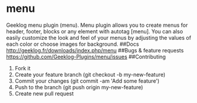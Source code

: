 # menu
Geeklog menu plugin (menu). Menu plugin allows you to create menus for header, footer, blocks or any element with autotag [menu]. You can also easily customize the look and feel of your menus by adjusting the values of each color or choose images for background.
##Docs
http://geeklog.fr/downloads/index.php/menu
##Bugs & feature requests
https://github.com/Geeklog-Plugins/menu/issues
##Contributing
1. Fork it
2. Create your feature branch (git checkout -b my-new-feature)
3. Commit your changes (git commit -am 'Add some feature')
4. Push to the branch (git push origin my-new-feature)
5. Create new pull request
